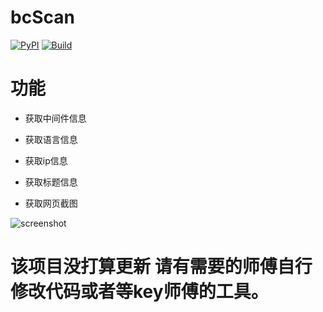 # bcScan
[![PyPI](https://img.shields.io/badge/Python-All-blue.svg)]()
[![Build](https://img.shields.io/badge/Supported_OS-All-orange.svg)]()


# 功能

* 获取中间件信息

* 获取语言信息

* 获取ip信息

* 获取标题信息

* 获取网页截图


![screenshot](https://github.com/TheKingOfDuck/bcScan/blob/master/screenshot.png)


# 该项目没打算更新 请有需要的师傅自行修改代码或者等key师傅的工具。



